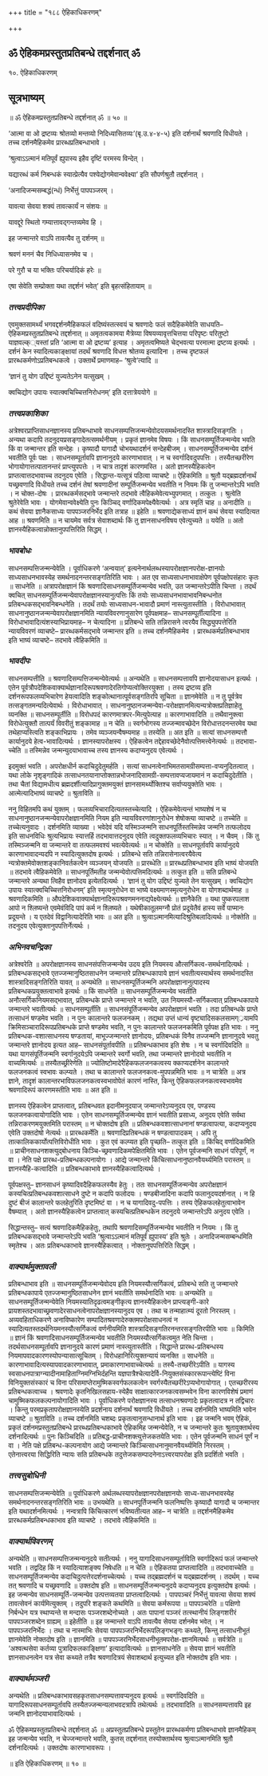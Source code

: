 +++
title = "१८८ ऐहिकाधिकरणम्"

+++


## ॐ ऐहिकमप्रस्तुतप्रतिबन्धे तद्दर्शनात् ॐ

१०. ऐहिकाधिकरणम्

## **सूत्रभाष्यम्**

॥ ॐ ऐहिकमप्रस्तुतप्रतिबन्धे तद्दर्शनात् ॐ ॥ ५० ॥

‘आत्मा वा ओ द्रष्टव्यः श्रोतव्यो मन्तव्यो निदिध्यासितव्यः’(बृ.उ.४-४-५) इति दर्शनार्थं श्रवणादि विधीयते । तच्च दर्शनमैहिकमेव प्रारब्धप्रतिबन्धाभावे ।

‘श्रुत्वाऽऽत्मानं मतिपूर्वं ह्युपास्य इहैव दृष्टिं परमस्य विन्देत् ।

यद्यारब्धं कर्म निबन्धकं स्यात्प्रेत्यैव पश्येद्योगमेवान्ववेक्ष्या’ इति सौपर्णश्रुतौ तद्दर्शनात् ।

‘अनादिजन्मसम्बद्धं(न्धं) निर्भेत्तुं पापपञ्जरम् ।

यावत्या सेवया शक्यं तावत्कार्यं न संशयः ॥

यावद्दूरे स्थितो गम्यात्तावद्गन्तव्यमेव हि ।

इह जन्मान्तरे वाऽपि तावत्यैव तु दर्शनम् ॥

श्रवणं मननं चैव निधिध्यासनमेव च ।

परे गुरौ च या भक्तिः परिचर्यादिकं हरेः ॥

एषा सेवेति सम्प्रोक्ता यथा तद्दर्शनं भवेत्’ इति बृहत्संहितायाम् ॥

### ***तत्त्वप्रदीपिका***

एवमुक्तसामर्थ्यं भगवद्दर्शनमैहिकफलं वदिष्यंस्तत्स्वयं च श्रवणादेः फलं सदैहिकमेवेति साधयति– ऐहिकमप्रस्तुतप्रतिबन्धे तद्दर्शनात् ॥ अमृतत्वकामया मैत्रेय्या विषयव्यावृत्तचित्तया परिपृष्टः परितुष्टो याज्ञवल्क््यस्तां प्रति ‘आत्मा वा ओ द्रष्टव्य’ इत्याह । अमृतत्वमिष्यते चेद्भवत्या परमात्मा द्रष्टव्य इत्यर्थः । दर्शनं केन स्यादित्यकाङ्क्षायां तदर्थं श्रवणादि विधत्त श्रोतव्य इत्यादिना । तच्च दृष्टफलं प्रारब्धकर्मणोऽप्रतिबन्धकत्वे । उक्तार्थे प्रमाणमाह– ‘श्रुत्वे’त्यादि ॥

‘ज्ञानं तु योग उद्दिष्टं युज्यतेऽनेन यत्सुखम् ।

क्वचिद्योग उपायः स्यात्क्वचिच्चित्तनिरोधनम्’ इति दत्तात्रेययोगे ॥

### ***तत्त्वप्रकाशिका***

अत्रेश्वरप्राप्तिसाधनज्ञानस्य प्रतिबन्धाभावे साधनसम्पत्तिजन्मन्येवोदयसमर्थनादस्ति शास्त्रादिसङ्गतिः । अन्यथा कदापि तदनुदयप्रसङ्गादेतत्समर्थनीयम् । प्रकृतं ज्ञानमेव विषयः । किं साधनसम्पूर्तिजन्मन्येव भवति किं वा जन्मान्तर इति सन्देहः । कृष्यादौ यागादौ चोभयथादर्शनं सन्देहबीजम् । साधनसम्पूर्तिजन्मन्येव दर्शनं भवतीति पूर्वः पक्षः । साधनसम्पूर्तावपि ज्ञानानुदये कारणाभावात् । न च स्वर्गादिवदुपपत्तिः । तस्यैतच्छरीरेण भोगायोगात्तत्पातानन्तरं प्राप्त्युपपत्तेः । न चात्र तादृशं कारणमस्ति । अतो ज्ञानस्यैहिकत्वेन प्राप्तत्वात्तदभावाच्च तदनुदय एवेति । सिद्धान्त-यत्सूत्रं पठित्वा व्याचष्टे ॥ ऐहिकमिति ॥ श्रुतौ यद्ब्रह्मदर्शनार्थं यच्छ्रवणादि विधीयते तच्च दर्शनं तेषां श्रवणादीनां सम्पूर्तिजन्मन्येव भवतीति न नियमः किं तु जन्मान्तरेऽपि भवति । न चोक्त-दोषः । प्रारब्धकर्मसद्भावे जन्मान्तरे तदभावे त्वैहिकमेवेत्यभ्युपगमात् । तत्कुतः । श्रुत्वेति श्रुतेरेवेति भावः । योगमेवान्ववेक्ष्येति पुनः किञ्चिद् वर्णादिकमपेक्ष्यैवेत्यर्थः । अत्र स्मृतिं चाह ॥ अनादीति ॥ कथं सेवया ज्ञानैकसाध्यः पापपञ्जरनिर्भेद इति तत्राह ॥ इहेति ॥ श्रवणाद्येकसाध्यं ज्ञानं कथं सेवया स्यादित्यत आह ॥ श्रवणमिति ॥ न चायमेव सर्वत्र सेवाशब्दार्थः किं तु ज्ञानसाधनविषय एवेत्युच्यते ॥ ययेति ॥ अतो ज्ञानस्यैहिकत्वान्नोक्तानुपपत्तिरिति सिद्धम् ।

### ***भावबोधः***

साधनसम्पत्तिजन्मन्येवेति । पूर्वाधिकरणे ‘अन्वयात्’ इत्यनेनार्थलब्धस्यापरोक्षज्ञानपरोक्ष-ज्ञानयोः साध्यसाधनभावस्येह समर्थनादनन्तरसङ्गतिरिति भावः । अत एव साध्यसाधनाभावाक्षेपेण पूर्वपक्षोपसंहारः कृतः ॥ साधनेति ॥ अत्रापरोक्षज्ञानं किं श्रवणादिसाधनसम्पूर्तिजन्मन्येव भवति, उत जन्मान्तरेऽपीति चिन्ता । तदर्थं क्वचित् साधनसम्पूर्तिजन्मन्येवापरोक्षज्ञानस्यानुत्पत्तिः किं तयोः साध्यसाधनभावाभावनिबन्धनोत प्रतिबन्धकसद्भावनिबन्धनेति । तदर्थं तयोः साध्यसाधन-भावादौ प्रमाणं नास्त्युतास्तीति । विरोधाभावात् साधनानुष्ठानजन्मन्येवापरोक्षज्ञानमिति न्यायविवरणानुसारेण पूर्वपक्षमाह– साधनसम्पूर्तीत्यादिना ॥ विरोधाभावादित्यंशस्याभिप्रायमाह– न चेत्यादिना ॥ प्रतिबन्धे सति तन्निरासने त्वरयैव सिद्ध्युपपत्तेरिति न्यायविवरणं व्याचष्टे– प्रारब्धकर्मसद्भावे जन्मान्तर इति ॥ तच्च दर्शनमैहिकमेव । प्रारब्धकर्मप्रतिबन्धाभाव इति भाष्यं व्याचष्टे– तदभावे त्वैहिकमिति ॥

### ***भावदीपः***

साधनसम्पत्तीति ॥ श्रवणादिसम्पत्तिजन्मन्येवेत्यर्थः ॥ अन्यथेति ॥ साधनसम्पत्तावपि ज्ञानोदयासाधन इत्यर्थः । एतेन पूर्वत्रौपदेशिकवाक्यार्थज्ञानादिरूपश्रवणादेरतिगोप्यत्वोक्तिरयुक्ता । तस्य द्रष्टव्य इति दर्शनरूपफलव्यभिचारेण हेयत्वादिति शङ्कोत्थानात्पूर्वसङ्गतिरपि सूचिता ॥ ज्ञानमेवेति ॥ न तु पूर्वत्रेव तत्सङ्गतमन्यदित्येवार्थः । विरोधाभावात् । साधनानुष्ठानजन्मन्येवा-परोक्षज्ञानमित्यन्यत्रोक्तप्रतिज्ञाहेतू व्यनक्ति ॥ साधनसम्पूर्तीति ॥ विरोधपदं कारणमात्रपर-मित्युपेत्याह ॥ कारणाभावादिति ॥ तथैवानुक्त्वा विरोधेत्युक्तौ तात्पर्यं विवरीतुं शङ्कामाह ॥ न चेति ॥ स्वर्गभोगस्य तज्जन्मावच्छेदेन विरोधात्तदनन्तरमेव यथा तथेहाप्यस्त्विति शङ्काभिप्रायः । तमेव व्यञ्जयन्वैषम्यमाह ॥ तस्येति ॥ अत इति ॥ सत्यां साधनसम्पत्तौ कार्यानुदये हेत्व-भावादित्यर्थः । ज्ञानस्यापरोक्षस्य । ऐहिकत्वेन तद्देहावच्छेदेनैवोत्पत्तिमत्त्वेनेत्यर्थः ॥ तदभावा-च्चेति ॥ तस्मिन्नेव जन्मन्युदयाभावाच्च तस्य ज्ञानस्य कदाप्यनुदय एवेत्यर्थः ।

इदमुक्तं भवति । अपरोक्षधीर्न कदाचिदुदेतुमर्हति । सत्यां साधनत्वेनाभिमतसामग्रीसम्पत्ता-वप्यनुदितत्वात् । यथा लोके नृशृङ्गादिकं तत्साधनतयानाप्तोक्तान्नभोजनादिसामग्री-सम्पत्तावप्यजायमानं न कदाचिदुदेतीति । तथा चैतां विद्यामधीत्य ब्रह्मदर्शीत्यादिप्रागुक्तमयुक्तं ज्ञानसामर्थ्योक्तिश्च सर्वाप्ययुक्तेति भावः । आत्मेत्यादिभाष्यं व्याचष्टे ॥ श्रुताविति ॥

ननु विहितमपि कथं युक्तम् । फलव्यभिचारादित्यतस्तच्चेत्यादि । ऐहिकमेवेत्यन्तं भाष्यशेषं न च साधनानुष्ठानजन्मन्येवापरोक्षज्ञानमिति नियम इति न्यायविवरणांशानुरोधेन शेषोक्त्या व्याचष्टे ॥ तच्चेति ॥ तच्चेत्यनुवादः । दर्शनमिति व्याख्या । भवेदेवं यदि यस्मिञ्जन्मनि साधनपूर्तिस्तस्मिन्नेव जन्मनि तत्फलोदय इति साधनविधिः श्रुत्यभिप्रायः स्यात्तर्हि तदभावात्तदनुदय एवेति त्वदुक्तफलव्यभिचारः स्यात् । न चैवम् । किं तु तस्मिञ्जन्मनि वा जन्मान्तरे वा तत्फलमवश्यं भवत्येवेत्यर्थः ॥ न चोक्तेति ॥ साधनपूर्तावपि कार्यानुदये कारणाभावादन्यदपि न स्यादित्युक्तदोष इत्यर्थः । प्रतिबन्धे सति तन्निरासेनात्वरयैवेत्य न्यत्रोक्तमेवोक्तशङ्कानिवर्तकत्वेन व्यञ्जयन् योजयति ॥ प्रारब्धेति ॥ प्रारब्धप्रतिबन्धाभाव इति भाष्यं योजयति ॥ तदभावे त्वैहिकमेवेति ॥ साधनपूर्तिमतीह जन्मन्येवोत्पत्तिमदित्यर्थः ॥ तत्कुत इति ॥ सति प्रतिबन्धे जन्मान्तरे अन्यथा त्विहैव ज्ञानोदय इत्येतदित्यर्थः । ‘ज्ञानं तु योग उद्दिष्टं युज्यते तेन यत्सुखम् । क्वचिद्योग उपायः स्यात्क्वचिच्चित्तनिरोधनम्’ इति स्मृत्यनुरोधेन वा भाष्ये वक्ष्यमाणस्मृत्यनुरोधेन वा योगशब्दार्थमाह ॥ श्रवणादिकमिति ॥ औपदेशिकवाक्यार्थज्ञानादिरूपश्रवणमननाद्यपेक्ष्येत्यर्थः ॥ ज्ञानैकेति ॥ यथा पुष्करपलाश आपो न श्लिष्यन्ते एवमेवंविदि पापं कर्म न श्लिष्यते । यथेषीकातूलमग्नौ प्रोतं प्रदूयेतैवं हास्य सर्वे पाप्मानः प्रदूयन्ते । य एतदेवं विद्वानित्यादेरिति भावः ॥ अत इति ॥ श्रुत्वाऽत्मानमित्यादिश्रुतिबलादित्यर्थः ॥ नोक्तेति ॥ तदनुदय एवेत्युक्तानुपपत्तिर्नेत्यर्थः ।

### ***अभिनवचन्द्रिका***

अत्रेश्वरेति ॥ अपरोक्षज्ञानस्य साधनसंपत्तिजन्मन्येव उदय इति नियमस्य औत्सर्गिकत्व-समर्थनादित्यर्थः । प्रतिबन्धकसद्भावे एतज्जन्मानुष्ठितसाधनेन जन्मान्तरे प्रतिबन्धकापाये ज्ञानं भवतीत्यस्यार्थस्य समर्थनादस्ति शास्त्रादिसङ्गतिरिति यावत् ॥ अन्यथेति ॥ साधनसम्पूर्तिजन्मनि अपरोक्षज्ञानानुत्पादस्य प्रतिबन्धकप्रयुक्तत्वाभावे इत्यर्थः ॥ किं साधनेति ॥ साधनसम्पूर्तिजन्मन्येव भवतीति अनौत्सर्गिकनियमसद्भावात्, प्रतिबन्धके प्राप्ते जन्मान्तरे न भवति, उत नियमस्यौ-सर्गिकत्वात् प्रतिबन्धकापाये जन्मान्तरे भवतीत्यर्थः ॥ साधनसम्पूर्तीति ॥ साधनसंपूर्तिजन्मन्येव अपरोक्षज्ञानं भवति । तदा प्रतिबन्धके प्राप्ते तत्साधनं षण्डमेव भवति । न पुनः कालान्तरे फलजनकम् । तद्यथा उप्तं धान्यं वृष्ट्यादिसकलसामग््रयामपि क्रिमिसञ्चारादिरूपप्रतिबन्धके प्राप्ते षण्डमेव भवति, न पुनः कालान्तरे फलजनकमिति पूर्वपक्ष इति भावः । ननु प्रतिबन्धक-वशात्साधनस्य षण्डतायां, माभूज्जन्मान्तरे ज्ञानोदयः, प्रतिबन्धकं विनैव तज्जन्मनि ज्ञानानुदये भवतु जन्मान्तरे ज्ञानोदय इत्यत आह– साधनसंपूर्तावपीति ॥ प्रतिबन्धकाभाव इति शेषः । न च स्वर्गादिवदिति ॥ यथा यागसंपूर्तिजन्मनि स्वर्गानुदयेऽपि जन्मान्तरे स्वर्गो भवति, तथा जन्मान्तरे ज्ञानोदयो भवतीति न वाच्यमित्यर्थः ॥ तस्यैतच्छ्रीरेणेति ॥ ज्योतिष्टोमादेरैहिकफलजनकत्वस्य क्काप्यदर्शनेन कालान्तरे फलजनकत्वं स्वभावः कल्प्यते । तथा च कालान्तरे फलजनकत्व-मुपपन्नमिति भावः ॥ न चात्रेति ॥ अत्र ज्ञाने, तादृशं कालान्तरभाविफलजनकत्वस्वभावोपेतं कारणं नास्ति, किन्तु ऐहिकफलजनकत्वस्वभावमेव श्रवणादिरूपं कारणमस्तीति भावः ॥ अत इति ॥

ज्ञानस्य ऐहिकत्वेन प्राप्तत्वात्, प्रतिबन्धवत इदानीमनुदयाज् जन्मान्तरेऽप्यनुदय एव, पण्डस्य फलजनकत्वायोगादिति भावः । एतेन साधनसम्पूर्तिजन्मन्येव ज्ञानं भवतीति प्रसाध्य, अनुदय एवेति सर्वथा तन्निराकरणमयुक्तमिति परास्तम् ॥ न चोक्तदोष इति ॥ प्रतिबन्धकवशात्साधनानां षण्डत्वापत्या, कदाप्यनुदय एवेति उक्तदोषो नेत्यर्थः ॥ प्रारब्धकर्मेति ॥ श्रवणादिप्रतिबन्धकं न षण्डत्वापादकम् । अपि तु तात्कालिककार्योत्पत्तिविरोधीति भावः । कुत एवं कल्प्यत इति पृच्छति– तत्कुत इति ॥ किंचिद् वर्णादिकमिति ॥ प्राचीनसाधनशक्त्युद्बोधनाय किञ्चि-च्छ्रवणादिकमपेक्षितमिति भावः । एतेन पूर्वजन्मनि साधनं परिपूर्णं, न वा । नेति पक्षे प्रारब्ध-प्रतिबन्धकल्पनायोगः । आद्ये जन्मान्तरे किंचित्साधनानुष्ठानवैयर्थ्यमिति परास्तम् ॥ ज्ञानस्यैहि-कत्वादिति ॥ प्रतिबन्धकाभावे ज्ञानस्यैहिकत्वादित्यर्थः ।

पूर्वपक्षस्तु– ज्ञानसाधनं कृष्यादिवदैहिकफलस्यैव हेतुः । ततः साधनसम्पूर्तिजन्मन्येव अपरोक्षज्ञानं कस्यचित्प्रतिबन्धकवशात्साधने दुष्टे न कदापि फलोदयः । षण्डबीजादिना कदापि फलानुदयदर्शनात् । न हि दुष्टं बीजं कालान्तरे फलहेतुरिति दृष्टमिष्टं वा । न च यागादिवदु-पपत्तिः । तस्य ऐहिकफलहेतुत्वाभावेन वैषम्यात् । अतो ज्ञानस्यैहिकत्वेन प्राप्तत्वात् कस्यचित्प्रतिबन्धकेन तदनुदये जन्मान्तरेऽपि अनुदय एवेति ।

सिद्धान्तस्तु– सत्यं श्रवणादिकमैहिकहेतुः, तथापि श्रवणादिसम्पूर्तिजन्मन्येव भवतीति न नियमः । किं तु प्रतिबन्धकसद्भावे जन्मान्तरेऽपि भवति ‘श्रुत्वाऽऽत्मानं मतिपूर्वं ह्युपास्य’ इति श्रुतेः । अनादिजन्मसम्बन्धमिति स्मृतेश्च । अतः प्रतिबन्धकाभावे ज्ञानस्यैहिकत्वात् । नोक्तानुपपत्तिरिति सिद्धम् ।

### ***वाक्यार्थमुक्तावली***

प्रतिबन्धाभाव इति ॥ साधनसम्पूर्तिजन्मन्येवोदय इति नियमस्यौत्सर्गिकत्वं, प्रतिबन्धे सति तु जन्मान्तरे प्रतिबन्धकापाये एतज्जन्मानुष्ठितसाधनेन ज्ञानं भवतीति समर्थनादिति भावः ॥ अन्यथेति ॥ साधनसम्पूर्तिजन्मन्येवेति नियमस्यातिदृढत्वमङ्गीकृत्य ज्ञानस्यैहिकत्वेन प्राप्त्यङ्गी-कारे प्रायशस्तदभावाच्छ्रवणादेरसाधनत्वेनापरोक्षज्ञानस्यानुदय एव । तथा च तन्माहात्म्यं दूरतो निरस्तम् । अव्यवहिताधिकरणे अनाविष्कारेण सम्पादितश्रवणादेरुक्तमपरोक्षसाधनत्वं न स्यादित्यतस्तदर्थनियमनस्यौत्सर्गिकत्वं वर्णनीयमिति शास्त्रादिसङ्गतिरनन्तरसङ्गतिरपीति भावः ॥ किमिति ॥ ज्ञानं किं श्रवणादिसाधनसम्पूर्तिजन्मन्येव भवतीति नियमस्यौत्सर्गिकत्वमुत नेति चिन्ता । तदर्थसाधनसम्पूर्तावपि ज्ञानानुदये कारणं प्रमाणं नास्त्युतास्तीति । सिद्धान्ते प्रारब्ध-प्रतिबन्धस्य नियमापवादकारणस्योपन्यासात्सूचितम् । विरोधहानिरित्युक्तन्यायं व्यनक्ति ॥ साधनेति ॥ कारणाभावादित्यस्यापवादकारणाभावात्, प्रमाकारणाभावाच्चेत्यर्थः ॥ तस्यै-तच्छरीरेऽपीति ॥ यागस्य स्वसाधनपात्राग्न्यादीनामाहिताग्निमग्निभिर्दहन्ति यज्ञपात्रैश्चेत्यादेर्वि-नियुक्तसंस्काररूपान्त्येष्टिं विना विनियुक्तसंस्कारं च विना परिसमाप्तेरामुष्मिकस्वर्गफलकत्वेन स्वर्गस्यैतच्छरीरेऽप्यभोगायोगात् । एतच्छरीरस्य प्रतिबन्धकत्वाच्च । श्रवणादेः कृतनिखिलसहाय-स्येहैव साक्षात्कारजनकत्वसम्भवेन विना कारणविशेषं प्रमाणं चामुष्मिकफलकल्पनायोगादिति भावः । पूर्वाधिकरणे परोक्षज्ञानस्य तत्साधनश्रवणादेः प्रकृतत्वादत्र न तद्विचारः । किन्तु परमप्रकृतापरोक्षज्ञानस्येति प्रदर्शनाय दर्शनार्थं श्रवणादि विधीयते । तच्च दर्शनमिति भाष्यमिति भावेन व्याचष्टे ॥ श्रुताविति ॥ तच्च दर्शनमिति चशब्दः प्रकृतत्वानुसन्धानार्थ इति भावः । इह जन्मनि भवम् ऐहिकं, प्रकृतं दर्शनमप्रस्तुतप्रतिबन्धे प्रारब्धप्रतिबन्धकाभावे ऐहिकमिह जन्मन्येवेति, न च जन्मान्तरे कुतः श्रुतावुक्तार्थस्य दर्शनादित्यर्थः ॥ पुनः किञ्चिदिति ॥ प्रतिबद्ध-प्राचीनशक्त्युत्तेजकतयेति भावः । एतेन पूर्वजन्मनि साधनं पूर्णं न वा । नेति पक्षे प्रतिबन्ध-कल्पनायोग आद्ये जन्मान्तरे किञ्चित्साधनानुमानवैयर्थ्यमिति निरस्तम् । एतेनात्त्वरया सिद्धिरिति न्यायः सति प्रतिबन्धके तदुत्तेजकसम्पादनेनाऽत्त्वरयापरोक्ष इति प्रदर्शितो भवति ।

### ***तत्त्वसुबोधिनी***

साधनसम्पत्तिजन्मन्येवेति ॥ पूर्वाधिकरणे अर्थलब्धस्यापरोक्षज्ञानपरोक्षज्ञानयोः साध्य-साधनभावस्येह समर्थनादनन्तरसङ्गतिरिति भावः ॥ उभयथेति ॥ साधनपूर्तिजन्मनि फलनिष्पत्तिः कृष्यादौ यागादौ च जन्मान्तर इति यथादर्शनमित्यर्थः । नन्वत्रापि किंचित्कारणं भविष्यतीत्यत आह– न चात्रेति ॥ तद्दर्शनमैहिकमेव प्रारब्धकर्मप्रतिबन्धकाभाव इति व्याचष्टे । तदभावे त्वैहिकमिति ॥

### ***वाक्यार्थविवरणम्***

अन्यथेति ॥ साधनसम्पत्तिजन्मन्यनुदये सतीत्यर्थः । ननु यागादिसाधनसम्पूर्ताविति स्वर्गादिरूपं फलं जन्मान्तरे भवति । तद्वदिह किं न स्यादित्याशङ्क्य निषेधति ॥ न चेति ॥ ऐहिकतया प्राप्तत्वादिति ॥ तदभावाच्चेति ॥ साधनसम्पूर्तिजन्मन्येव कदाचिदुत्पत्तेरदर्शनाच्चेत्यर्थः । यच्च तद्ब्रह्मदर्शनं च यद्ब्रह्मदर्शनम् । तदर्थम् । यच्च तत् श्रवणादि च यच्छ्रवणादि ॥ उक्तदोष इति ॥ साधनसम्पूर्तिजन्मन्यनुदये कदाप्यनुदय इत्युक्तदोष इत्यर्थः । इह जन्मन्येव साधनसम्पूर्ति-जन्मन्येव उत्पत्तव्यतया प्राप्तत्वादित्यर्थः । पापपञ्चरं निर्भेत्तुं यावत्या सेवया शक्यं तावत्सेवनं कार्यमित्युक्तम् । तदुपरि शङ्कते कथमिति ॥ सेवया कर्मरूपया ॥ पापपञ्चरेति ॥ पक्षिणो निर्बन्धेन यत्र स्थाप्यन्ते स मन्दासः पञ्जरशब्देनोच्यते । अतः पापानां पञ्जरं तत्स्थानीयं लिङ्गशरीरं पापपञ्जरशब्देन ग्राह्यम् ॥ इहेतीति ॥ इह जन्मान्तरे वाऽपि तावत्यैव सेवया दर्शनमेव भवेत् । न पापपञ्जरनिर्भेदः । तथा च नास्माभिः सेवया पापपञ्जरनिर्भेदरूपलिङ्गभङ्गः कथ्यते, किन्तु तत्साधनीभूतं ज्ञानमेवेति नोक्तदोष इति ॥ ज्ञानमिति ॥ पापपञ्जरनिर्भेदसाधनीभूतमपरोक्ष-ज्ञानमित्यर्थः ॥ सर्वत्रेति ॥ ‘अश्वत्थसेवा कर्तव्या पुत्रादिफलकाङ्क्षिणा’ इत्यादावित्यर्थः ॥ ज्ञानसाधनेति ॥ सेवया ज्ञानं भवतीति ज्ञानसाधनत्वेन यत्र सेवा कथ्यते तत्रैव श्रवणादित्रयं सेवाशब्दार्थ इत्युच्यत इति नोक्तदोष इति भावः ।

### ***वाक्यार्थमञ्जरी***

अन्यथेति ॥ प्रतिबन्धकाभावसहकृतसाधनसम्पत्तावप्यनुदय इत्यर्थः ॥ स्वर्गादिवदिति ॥ यागादिरूपसाधनसम्पूर्तावपि तस्यैतज्जन्मन्यलाभवदत्रापि तथेत्यर्थः ॥ तदभावादिति ॥ साधनसम्पत्तावपि इह जन्मनि ज्ञानोदयाभावादित्यर्थः ।

ॐ ऐहिकमप्रस्तुतप्रतिबन्धे तद्दर्शनात् ॐ ॥ अप्रस्तुतप्रतिबन्धे प्रस्तुतेन प्रारब्धकर्मणा प्रतिबन्धाभावे ज्ञानमैहिकम् इह जन्मन्येव भवति, न चेज्जन्मान्तरे भवति, कुतस् तद्दर्शनात् तस्योक्तार्थस्य श्रुत्वाऽत्मानमिति श्रुतौ दर्शनादित्यर्थः । उक्तदोषः कारणाभावरूपः ।

॥ इति ऐहिकाधिकरणम् ॥ १० ॥



